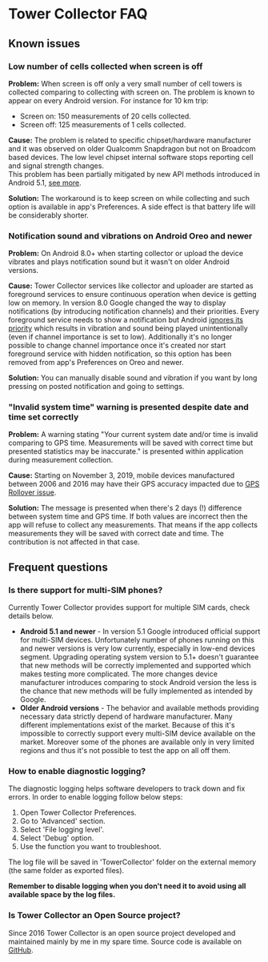 # Tower Collector FAQ

## Known issues

### Low number of cells collected when screen is off
**Problem:** When screen is off only a very small number of cell towers is collected comparing to collecting with screen on. The problem is known to appear on every Android version. For instance for 10 km trip:
- Screen on: 150 measurements of 20 cells collected.
- Screen off: 125 measurements of 1 cells collected.

**Cause:** The problem is related to specific chipset/hardware manufacturer and it was observed on older Qualcomm Snapdragon but not on Broadcom based devices. The low level chipset internal software stops reporting cell and signal strength changes.<br>This problem has been partially mitigated by new API methods introduced in Android 5.1, <a href="#MultipleSIMCards">see more</a>.

**Solution:** The workaround is to keep screen on while collecting and such option is available in app's Preferences. A side effect is that battery life will be considerably shorter.

### Notification sound and vibrations on Android Oreo and newer
**Problem:** On Android 8.0+ when starting collector or upload the device vibrates and plays notification sound but it wasn't on older Android versions.

**Cause:** Tower Collector services like collector and uploader are started as foreground services to ensure continuous operation when device is getting low on memory. In version 8.0 Google changed the way to display notifications (by introducing notification channels) and their priorities. Every foreground service needs to show a notification but Android [ignores its priority](https://developer.android.com/reference/android/app/NotificationManager#IMPORTANCE_MIN) which results in vibration and sound being played unintentionally (even if channel importance is set to low). Additionally it's no longer possible to change channel importance once it's created nor start foreground service with hidden notification, so this option has been removed from app's Preferences on Oreo and newer.

**Solution:** You can manually disable sound and vibration if you want by long pressing on posted notification and going to settings.

### "Invalid system time" warning is presented despite date and time set correctly
**Problem:** A warning stating "Your current system date and/or time is invalid comparing to GPS time. Measurements will be saved with correct time but presented statistics may be inaccurate." is presented within application during measurement collection.

**Cause:** Starting on November 3, 2019, mobile devices manufactured between 2006 and 2016 may have their GPS accuracy impacted due to [GPS Rollover issue](https://en.wikipedia.org/wiki/GPS_week_number_rollover). 

**Solution:** The message is presented when there's 2 days (!) difference between system time and GPS time. If both values are incorrect then the app will refuse to collect any measurements. That means if the app collects measurements they will be saved with correct date and time. The contribution is not affected in that case.

## Frequent questions

### Is there support for multi-SIM phones?
Currently Tower Collector provides support for multiple SIM cards, check details below.
- **Android 5.1 and newer** - In version 5.1 Google introduced official support for multi-SIM devices. Unfortunately number of phones running on this and newer versions is very low currently, especially in low-end devices segment. Upgrading operating system version to 5.1+ doesn't guarantee that new methods will be correctly implemented and supported which makes testing more complicated. The more changes device manufacturer introduces comparing to stock Android version the less is the chance that new methods will be fully implemented as intended by Google.
- **Older Android versions** - The behavior and available methods providing necessary data strictly depend of hardware manufacturer. Many different implementations exist of the market. Because of this it's impossible to correctly support every multi-SIM device available on the market. Moreover some of the phones are available only in very limited regions and thus it's not possible to test the app on all off them.

### How to enable diagnostic logging?
The diagnostic logging helps software developers to track down and fix errors. In order to enable logging follow below steps:
1. Open Tower Collector Preferences.
2. Go to 'Advanced' section.
3. Select 'File logging level'.
4. Select 'Debug' option.
5. Use the function you want to troubleshoot.

The log file will be saved in 'TowerCollector' folder on the external memory (the same folder as exported files).

**Remember to disable logging when you don't need it to avoid using all available space by the log files.**

### Is Tower Collector an Open Source project?
Since 2016 Tower Collector is an open source project developed and maintained mainly by me in my spare time. Source code is available on [GitHub](https://github.com/zamojski/TowerCollector/).
